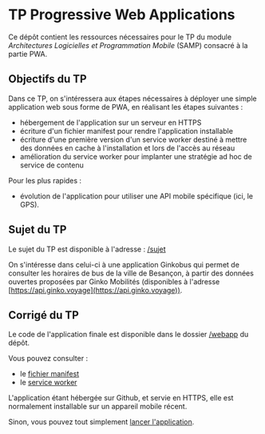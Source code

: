# TP Progressive Web Applications
Ce dépôt contient les ressources nécessaires pour le TP du module *Architectures Logicielles et Programmation Mobile* (SAMP) consacré à la partie PWA. 

## Objectifs du TP

Dans ce TP, on s'intéressera aux étapes nécessaires à déployer une simple application web sous forme de PWA, en réalisant les étapes suivantes : 
- hébergement de l'application sur un serveur en HTTPS
- écriture d'un fichier manifest pour rendre l'application installable
- écriture d'une première version d'un service worker destiné à mettre des données en cache à l'installation et lors de l'accès au réseau
- amélioration du service worker pour implanter une stratégie ad hoc de service de contenu

Pour les plus rapides :
- évolution de l'application pour utiliser une API mobile spécifique (ici, le GPS). 

## Sujet du TP

Le sujet du TP est disponible à l'adresse : [/sujet](https://fdadeau.github.io/ginkobusPWA/webapp/)

On s'intéresse dans celui-ci à une application Ginkobus qui permet de consulter les horaires de bus de la ville de Besançon, à partir des données ouvertes proposées par Ginko Mobilités (disponibles à l'adresse [https://api.ginko.voyage](https://api.ginko.voyage)).

## Corrigé du TP

Le code de l'application finale est disponible dans le dossier [/webapp](https://github.com/fdadeau/ginkobusPWA/tree/main/webapp) du dépôt. 

Vous pouvez consulter :
- le [fichier manifest](https://github.com/fdadeau/ginkobusPWA/blob/main/webapp/ginkobusPWA.webmanifest)
- le [service worker](https://github.com/fdadeau/ginkobusPWA/blob/main/webapp/ServiceWorker.js)

L'application étant hébergée sur Github, et servie en HTTPS, elle est normalement installable sur un appareil mobile récent. 

Sinon, vous pouvez tout simplement [lancer l'application](https://fdadeau.github.io/ginkobusPWA/webapp/).
